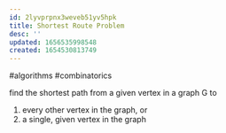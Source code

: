 ```yaml
---
id: 2lyvprpnx3weveb51yv5hpk
title: Shortest Route Problem
desc: ''
updated: 1656535998548
created: 1654530813749
---
```

#algorithms #combinatorics 

find the shortest path from a given vertex in a graph G to

1. every other vertex in the graph, or
2. a single, given vertex in the graph
